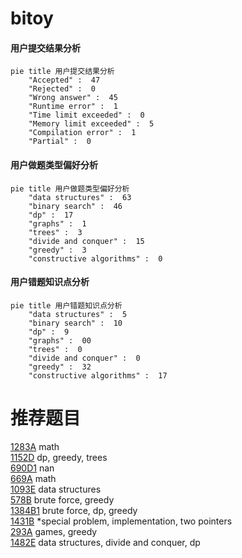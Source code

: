 # bitoy

<!-- tabs:start -->



#### **用户提交结果分析**

```mermaid
pie title 用户提交结果分析
    "Accepted" :  47
    "Rejected" :  0
    "Wrong answer" :  45
    "Runtime error" :  1
    "Time limit exceeded" :  0
    "Memory limit exceeded" :  5
    "Compilation error" :  1
    "Partial" :  0
```

#### **用户做题类型偏好分析**

```mermaid
pie title 用户做题类型偏好分析
    "data structures" :  63
    "binary search" :  46
    "dp" :  17
    "graphs" :  1
    "trees" :  3
    "divide and conquer" :  15
    "greedy" :  3
    "constructive algorithms" :  0
```
#### **用户错题知识点分析**

```mermaid
pie title 用户错题知识点分析
    "data structures" :  5
    "binary search" :  10
    "dp" :  9
    "graphs" :  00
    "trees" :  0
    "divide and conquer" :  0
    "greedy" :  32
    "constructive algorithms" :  17
```



<!-- tabs:end -->
# 推荐题目
[1283A](https://codeforces.com/contest/1283/problem/A)		math		  
[1152D](https://codeforces.com/contest/1152/problem/D)		dp,
                        greedy,
                        trees		  
[690D1](https://codeforces.com/contest/690D/problem/1)		nan		  
[669A](https://codeforces.com/contest/669/problem/A)		math		  
[1093E](https://codeforces.com/contest/1093/problem/E)		data structures		  
[578B](https://codeforces.com/contest/578/problem/B)		brute force,
                        greedy		  
[1384B1](https://codeforces.com/contest/1384B/problem/1)		brute force,
                        dp,
                        greedy		  
[1431B](https://codeforces.com/contest/1431/problem/B)		*special problem,
                        implementation,
                        two pointers		  
[293A](https://codeforces.com/contest/293/problem/A)		games,
                        greedy		  
[1482E](https://codeforces.com/contest/1482/problem/E)		data structures,
                        divide and conquer,
                        dp		  
